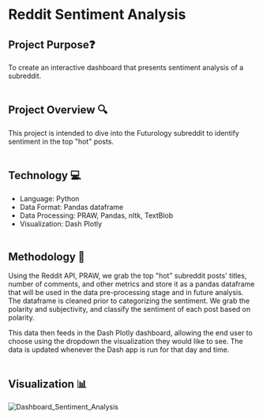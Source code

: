 # Reddit Sentiment Analysis
## Project Purpose:question:
To create an interactive dashboard that presents sentiment analysis of a subreddit.
<br><br>

## Project Overview :mag:
This project is intended to dive into the Futurology subreddit to identify sentiment in the top "hot" posts.
<br><br>

## Technology :computer:
- Language: Python
- Data Format: Pandas dataframe
- Data Processing: PRAW, Pandas, nltk, TextBlob
- Visualization: Dash Plotly
<br><br>

## Methodology :memo:
Using the Reddit API, PRAW, we grab the top "hot" subreddit posts' titles, number of comments, and other metrics and store it as a pandas dataframe that will be used in the data pre-processing stage and in future analysis. The dataframe is cleaned prior to categorizing the sentiment. We grab the polarity and subjectivity, and classify the sentiment of each post based on polarity.

This data then feeds in the Dash Plotly dashboard, allowing the end user to choose using the dropdown the visualization they would like to see. The data is updated whenever the Dash app is run for that day and time.
<br><br>

## Visualization :bar_chart:
![Dashboard_Sentiment_Analysis](https://user-images.githubusercontent.com/10111217/230743366-c19fac87-0659-4458-a974-95205f4c395a.png)

